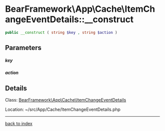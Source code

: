 # BearFramework\App\Cache\ItemChangeEventDetails::__construct

```php
public __construct ( string $key , string $action )
```

## Parameters

##### key

##### action

## Details

Class: [BearFramework\App\Cache\ItemChangeEventDetails](bearframework.app.cache.itemchangeeventdetails.class.md)

Location: ~/src/App/Cache/ItemChangeEventDetails.php

---

[back to index](index.md)

